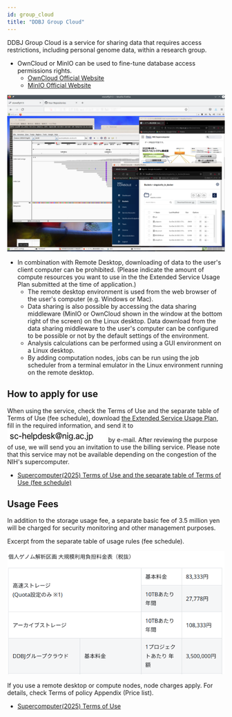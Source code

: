 ```yaml
---
id: group_cloud
title: "DDBJ Group Cloud"
---
```



DDBJ Group Cloud is a service for sharing data that requires access restrictions, including personal genome data, within a research group.

- OwnCloud or MinIO can be used to fine-tune database access permissions rights.
  - [OwnCloud Official Website](https://owncloud.com/)
  - [MinIO Official Website](https://min.io/)

![](group_cloud_fig.png)

- In combination with Remote Desktop, downloading of data to the user's client computer can be prohibited. (Please indicate the amount of compute resources you want to use in the the Extended Service Usage Plan submitted at the time of application.)
    - The remote desktop environment is used from the web browser of the user's computer (e.g. Windows or Mac).
    - Data sharing is also possible by accessing the data sharing middleware (MinIO or OwnCloud shown in the window at the bottom right of the screen) on the Linux desktop. Data download from the data sharing middleware to the user's computer can be configured to be possible or not by the default settings of the environment.
    - Analysis calculations can be performed using a GUI environment on a Linux desktop.
    - By adding computation nodes, jobs can be run using the job scheduler from a terminal emulator in the Linux environment running on the remote desktop.



## How to apply for use

 When using the service, check the Terms of Use and the separate table of Terms of Use (fee schedule), download [the Extended Service Usage Plan](/application/resource_extension), fill in the required information, and send it to ![](sc-helpdesk.png) by e-mail.  After reviewing the purpose of use, we will send you an invitation to use the billing service. Please note that this service may not be available depending on the congestion of the NIH's supercomputer.

- [Supercomputer(2025) Terms of Use and the separate table of Terms of Use (fee schedule) ](/application/terms_and_policies/terms_of_use_2025)

## Usage Fees

In addition to the storage usage fee, a separate basic fee of 3.5 million yen will be charged for security monitoring and other management purposes.


Excerpt from the separate table of usage rules (fee schedule).


![](ddbj_group_cloud_price_table.png)


If you use a remote desktop or compute nodes, node charges apply.
For details, check Terms of policy Appendix (Price list).

- [Supercomputer(2025) Terms of Use](/application/terms_and_policies/terms_of_use_2025)
